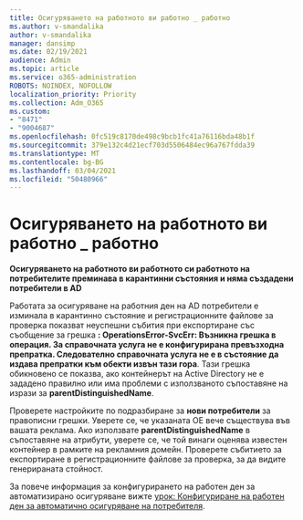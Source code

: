 ```yaml
---
title: Осигуряването на работното ви работно _ работно
ms.author: v-smandalika
author: v-smandalika
manager: dansimp
ms.date: 02/19/2021
audience: Admin
ms.topic: article
ms.service: o365-administration
ROBOTS: NOINDEX, NOFOLLOW
localization_priority: Priority
ms.collection: Adm_O365
ms.custom:
- "8471"
- "9004687"
ms.openlocfilehash: 0fc519c8170de498c9bcb1fc41a76116bda48b1f
ms.sourcegitcommit: 379e132c4d21ecf703d5506484ec96a767fdda39
ms.translationtype: MT
ms.contentlocale: bg-BG
ms.lasthandoff: 03/04/2021
ms.locfileid: "50480966"
---
```

# <a name="workday-to-ad-user-provisioning-goes-into-quarantine-state"></a>Осигуряването на работното ви работно _ работно

**Осигуряването на работното ви работното си работното на потребителите преминава в карантинни състояния и няма създадени потребители в AD**

Работата за осигуряване на работния ден на AD потребители е изминала в карантинно състояние и регистрационните файлове за проверка показват неуспешни събития при експортиране със съобщение за грешка **: OperationsError-SvcErr: Възникна грешка в операция. За справочната услуга не е конфигурирана превъзходна препратка. Следователно справочната услуга не е в състояние да издава препратки към обекти извън тази гора**. Тази грешка обикновено се показва, ако контейнерът на Active Directory не е зададено правилно или има проблеми с използваното съпоставяне на изрази за **parentDistinguishedName**.

Проверете настройките по подразбиране за **нови потребители** за правописни грешки. Уверете се, че указаната ОЕ вече съществува във вашата реклама. Ако използвате **parentDistinguishedName** в съпоставяне на атрибути, уверете се, че той винаги оценява известен контейнер в рамките на рекламния домейн. Проверете събитието за експортиране в регистрационните файлове за проверка, за да видите генерираната стойност.

За повече информация за конфигурирането на работен ден за автоматизирано осигуряване вижте [урок: Конфигуриране на работен ден за автоматично осигуряване на потребителя](https://docs.microsoft.com/azure/active-directory/saas-apps/workday-inbound-tutorial).

